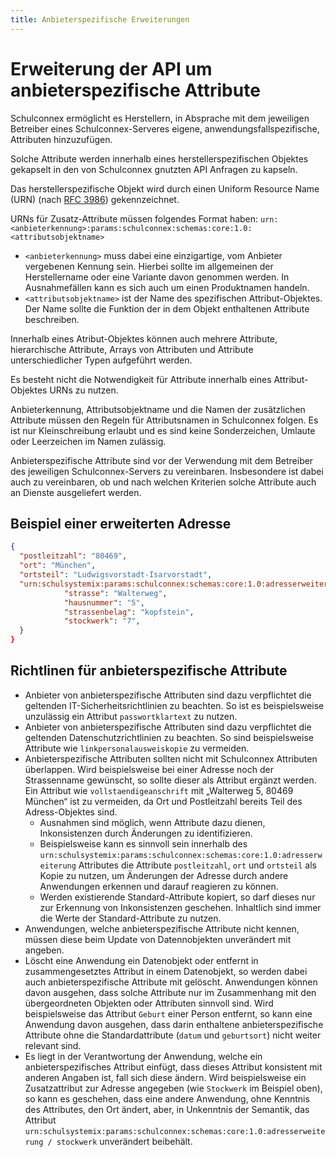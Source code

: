 ```yaml
---
title: Anbieterspezifische Erweiterungen
---
```


# Erweiterung der API um anbieterspezifische Attribute

Schulconnex ermöglicht es Herstellern, in Absprache mit dem jeweiligen Betreiber eines Schulconnex-Serveres eigene, anwendungsfallspezifische, Attributen hinzuzufügen.

Solche Attribute werden innerhalb eines herstellerspezifischen Objektes gekapselt in den von Schulconnex gnutzten API Anfragen zu kapseln.

Das herstellerspezifische Objekt wird durch einen Uniform Resource Name (URN) (nach [RFC 3986][1]) gekennzeichnet.

[1]: https://datatracker.ietf.org/doc/html/rfc3986

URNs für Zusatz-Attribute müssen folgendes Format haben:
`urn:<anbieterkennung>:params:schulconnex:schemas:core:1.0:<attributsobjektname>`

* `<anbieterkennung>` muss dabei eine einzigartige, vom Anbieter vergebenen Kennung sein. Hierbei sollte im allgemeinen der Herstellername oder eine Variante davon genommen werden. In Ausnahmefällen kann es sich auch um einen Produktnamen handeln.
* `<attributsobjektname>` ist der Name des spezifischen Attribut-Objektes. Der Name sollte die Funktion der in dem Objekt enthaltenen Attribute beschreiben.

Innerhalb eines Atribut-Objektes können auch mehrere Attribute, hierarchische Attribute, Arrays von Attributen und Attribute unterschiedlicher Typen aufgeführt werden.

Es besteht nicht die Notwendigkeit für Attribute innerhalb eines Attribut-Objektes URNs zu nutzen.

Anbieterkennung, Attributsobjektname und die Namen der zusätzlichen Attribute müssen den Regeln für Attributsnamen in Schulconnex folgen. Es ist nur Kleinschreibung erlaubt und es sind keine Sonderzeichen, Umlaute oder Leerzeichen im Namen zulässig.

Anbieterspezifische Attribute sind vor der Verwendung mit dem Betreiber des jeweiligen Schulconnex-Servers zu vereinbaren. Insbesondere ist dabei auch zu vereinbaren, ob und nach welchen Kriterien solche Attribute auch an Dienste ausgeliefert werden.

## Beispiel einer erweiterten Adresse

```json
{
  "postleitzahl": "80469",
  "ort": "München",
  "ortsteil": "Ludwigsvorstadt-Isarvorstadt",
  "urn:schulsystemix:params:schulconnex:schemas:core:1.0:adresserweiterung" {
            "strasse": "Walterweg",
            "hausnummer": "5",
            "strassenbelag": "kopfstein",
            "stockwerk": "7",
  }
}
```

## Richtlinen für anbieterspezifische Attribute

* Anbieter von anbieterspezifische Attributen sind dazu verpflichtet die geltenden IT-Sicherheitsrichtlinien zu beachten. So ist es beispielsweise unzulässig ein Attribut `passwortklartext` zu nutzen.
* Anbieter von anbieterspezifische Attributen sind dazu verpflichtet die geltenden Datenschutzrichtlinien zu beachten. So sind beispielsweise Attribute wie `linkpersonalausweiskopie` zu vermeiden.
* Anbieterspezifische Attributen sollten nicht mit Schulconnex Attributen überlappen. Wird beispielsweise bei einer Adresse noch der Strassenname gewünscht, so sollte dieser als Attribut ergänzt werden. Ein Attribut wie `vollstaendigeanschrift` mit „Walterweg 5,  80469 München“ ist zu vermeiden, da Ort und Postleitzahl bereits Teil des Adress-Objektes sind.
  * Ausnahmen sind möglich, wenn Attribute dazu dienen, Inkonsistenzen durch Änderungen zu identifizieren.
  * Beispielsweise kann es sinnvoll sein innerhalb des `urn:schulsystemix:params:schulconnex:schemas:core:1.0:adresserweiterung` Attributes die Attribute `postleitzahl`, `ort` und `ortsteil` als Kopie zu nutzen, um Änderungen der Adresse durch andere Anwendungen erkennen und darauf reagieren zu können.
  * Werden existierende Standard-Attribute kopiert, so darf dieses nur zur Erkennung von Inkonsistenzen geschehen. Inhaltlich sind immer die Werte der Standard-Attribute zu nutzen.
* Anwendungen, welche anbieterspezifische Attribute nicht kennen, müssen diese beim Update von Datennobjekten unverändert mit angeben.
* Löscht eine Anwendung ein Datenobjekt oder entfernt in zusammengesetztes Attribut in einem Datenobjekt, so werden dabei auch anbieterspezifische Attribute mit gelöscht. Anwendungen können davon ausgehen, dass solche Attribute nur im Zusammenhang mit den übergeordneten Objekten oder Attributen sinnvoll sind. Wird beispielsweise das Attribut `Geburt` einer Person entfernt, so kann eine Anwendung davon ausgehen, dass darin enthaltene anbieterspezifische Attribute ohne die Standardattribute (`datum` und `geburtsort`) nicht weiter relevant sind.
* Es liegt in der Verantwortung der Anwendung, welche ein anbieterspezifisches Attribut einfügt, dass dieses Attribut konsistent mit anderen Angaben ist, fall sich diese ändern. Wird beispielsweise ein Zusatzattribut zur Adresse angegeben (wie `Stockwerk` im Beispiel oben), so kann es geschehen, dass eine andere Anwendung, ohne Kenntnis des Attributes, den Ort ändert, aber, in Unkenntnis der Semantik, das Attribut `urn:schulsystemix:params:schulconnex:schemas:core:1.0:adresserweiterung / stockwerk` unverändert beibehält.


